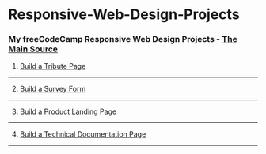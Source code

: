 # Responsive-Web-Design-Projects
### My freeCodeCamp Responsive Web Design Projects - [The Main Source](https://www.freecodecamp.org/learn/responsive-web-design)

1. [Build a Tribute Page](https://codepen.io/michaelnaghavipour/full/rNjPRJG)

---

2. [Build a Survey Form](https://codepen.io/michaelnaghavipour/full/abJWERo)

---

3. [Build a Product Landing Page](https://codepen.io/michaelnaghavipour/full/wvJbWrM)

---

4. [Build a Technical Documentation Page](https://codepen.io/michaelnaghavipour/full/RwVRxvo)

---
 
